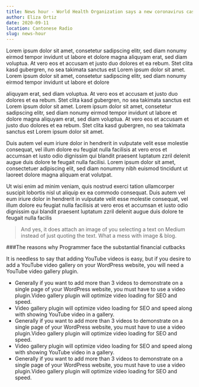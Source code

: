 ```yaml
---
title: News hour - World Health Organization says a new coronavirus cases slowed
author: Eliza Ortiz
date: 2020-09-11
location: Cantonese Radio
slug: news-hour
---
```


Lorem ipsum dolor sit amet, consetetur sadipscing elitr, sed diam nonumy eirmod tempor invidunt ut labore et 
dolore magna aliquyam erat, sed diam voluptua. At vero eos et accusam et justo duo dolores et ea rebum. Stet 
clita kasd gubergren, no sea takimata sanctus est Lorem ipsum dolor sit amet. Lorem ipsum dolor sit amet, 
consetetur sadipscing elitr, sed diam nonumy eirmod tempor invidunt ut labore et dolore

aliquyam erat, sed diam voluptua. At vero eos et accusam et justo duo dolores et ea rebum. Stet clita kasd 
gubergren, no sea takimata sanctus est Lorem ipsum dolor sit amet. Lorem ipsum dolor sit amet, consetetur 
sadipscing elitr, sed diam nonumy eirmod tempor invidunt ut labore et dolore magna aliquyam erat, sed diam 
voluptua. At vero eos et accusam et justo duo dolores et ea rebum. Stet clita kasd gubergren, no sea takimata 
sanctus est Lorem ipsum dolor sit amet.

Duis autem vel eum iriure dolor in hendrerit in vulputate velit esse molestie consequat, vel illum dolore eu 
feugiat nulla facilisis at vero eros et accumsan et iusto odio dignissim qui blandit praesent luptatum zzril delenit 
augue duis dolore te feugait nulla facilisi. Lorem ipsum dolor sit amet, consectetuer adipiscing elit, sed diam 
nonummy nibh euismod tincidunt ut laoreet dolore magna aliquam erat volutpat.

Ut wisi enim ad minim veniam, quis nostrud exerci tation ullamcorper suscipit lobortis nisl ut aliquip ex ea 
commodo consequat. Duis autem vel eum iriure dolor in hendrerit in vulputate velit esse molestie consequat, vel 
illum dolore eu feugiat nulla facilisis at vero eros et accumsan et iusto odio dignissim qui blandit praesent 
luptatum zzril delenit augue duis dolore te feugait nulla facilis

> And yes, it does attach an image of you selecting a text on Medium instead of just quoting the text. What a mess with image & blog.

###The reasons why Programmer face the substantial financial cutbacks

It is needless to say that adding YouTube videos is easy, but if you desire to add a YouTube video gallery on your 
WordPress website, you will need a YouTube video gallery plugin.

* Generally if you want to add more than 3 videos to demonstrate on a single page of your WordPress website, you must have to use a video plugin.Video gallery plugin will optimize video loading for SEO and speed.
* Video gallery plugin will optimize video loading for SEO and speed along with showing YouTube video in a gallery.
* Generally if you want to add more than 3 videos to demonstrate on a single page of your WordPress website, you must have to use a video plugin.Video gallery plugin will optimize video loading for SEO and speed.
* Video gallery plugin will optimize video loading for SEO and speed along with showing YouTube video in a gallery.
* Generally if you want to add more than 3 videos to demonstrate on a single page of your WordPress website, you must have to use a video plugin.Video gallery plugin will optimize video loading for SEO and speed.